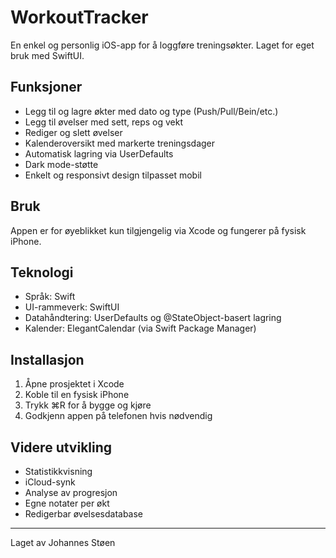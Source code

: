# WorkoutTracker

En enkel og personlig iOS-app for å loggføre treningsøkter. Laget for eget bruk med SwiftUI.

## Funksjoner

- Legg til og lagre økter med dato og type (Push/Pull/Bein/etc.)
- Legg til øvelser med sett, reps og vekt
- Rediger og slett øvelser
- Kalenderoversikt med markerte treningsdager
- Automatisk lagring via UserDefaults
- Dark mode-støtte
- Enkelt og responsivt design tilpasset mobil

## Bruk

Appen er for øyeblikket kun tilgjengelig via Xcode og fungerer på fysisk iPhone.  

## Teknologi

- Språk: Swift
- UI-rammeverk: SwiftUI
- Datahåndtering: UserDefaults og @StateObject-basert lagring
- Kalender: ElegantCalendar (via Swift Package Manager)

## Installasjon

1. Åpne prosjektet i Xcode
2. Koble til en fysisk iPhone
3. Trykk ⌘R for å bygge og kjøre
4. Godkjenn appen på telefonen hvis nødvendig

## Videre utvikling

- Statistikkvisning
- iCloud-synk
- Analyse av progresjon
- Egne notater per økt
- Redigerbar øvelsesdatabase

---

Laget av Johannes Støen
